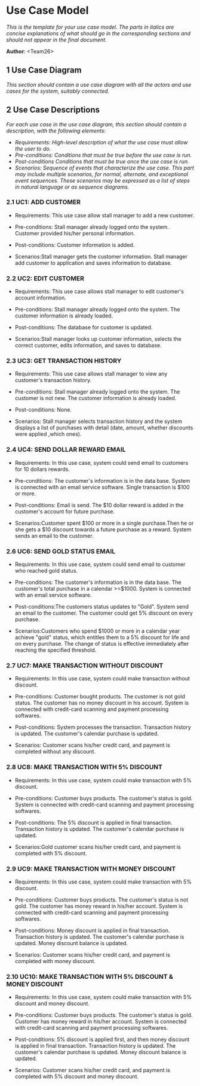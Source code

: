 # Use Case Model

*This is the template for your use case model. The parts in italics are concise explanations of what should go in the corresponding sections and should not appear in the final document.*

**Author**: \<Team26\>

## 1 Use Case Diagram

*This section should contain a use case diagram with all the actors and use cases for the system, suitably connected.*

## 2 Use Case Descriptions

*For each use case in the use case diagram, this section should contain a description, with the following elements:*

- *Requirements: High-level description of what the use case must allow the user to do.*
- *Pre-conditions: Conditions that must be true before the use case is run.*
- *Post-conditions Conditions that must be true once the use case is run.*
- *Scenarios: Sequence of events that characterize the use case. This part may include multiple scenarios, for normal, alternate, and exceptional event sequences. These scenarios may be expressed as a list of steps in natural language or as sequence diagrams.*

### 2.1 UC1: ADD CUSTOMER
- Requirements: This use case allow stall manager to add a new customer.

- Pre-conditions: Stall manager already logged onto the system. Customer provided his/her personal information.

- Post-conditions: Customer information is added.

- Scenarios:Stall manager gets the customer information. Stall manager add customer to application and saves information to database. 

### 2.2 UC2: EDIT CUSTOMER
- Requirements: This use case allows stall manager to edit customer's account information.

- Pre-conditions: Stall manager already logged onto the system. The customer information is already loaded.

- Post-conditions: The database for customer is updated.

- Scenarios:Stall manager looks up customer information, selects the correct customer, edits information, and saves to database. 

### 2.3 UC3: GET TRANSACTION HISTORY
- Requirements: This use case allows stall manager to view any customer's transaction history.

- Pre-conditions: Stall manager already logged onto the system. The customer is not new. The customer information is already loaded.

- Post-conditions: None.
- Scenarios: Stall manager selects transaction history and the system displays a list of purchases with detail (date, amount, whether discounts were applied ,which ones).


### 2.4 UC4: SEND DOLLAR REWARD EMAIL
- Requirements: In this use case, system could send email to customers for 10 dollars rewards.

- Pre-conditions: The customer's information is in the data base. System is connected with an email service software. Single transaction is $100 or more.
- Post-conditions: Email is send. The $10 dollar reward is added in the customer's account for future purchase.

- Scenarios:Customer spent $100 or more in a single purchase.Then he or she gets a $10 discount towards a future purchase as a reward. System sends an email to the customer.

### 2.6 UC6: SEND GOLD STATUS EMAIL
- Requirements: In this use case, system could send email to customer who reached gold status.

- Pre-conditions: The customer's information is in the data base. The customer's total purchase in a calendar >=$1000. System is connected with an email service software. 

- Post-conditions:The customers status updates to "Gold". System send an email to the customer. The customer could get 5% discount on every purchase.

- Scenarios:Customers who spend $1000 or more in a calendar year achieve "gold" status, which entitles them to a 5% discount for life and on every purchase. The change of status is effective immediately after reaching the specified threshold. 

### 2.7 UC7: MAKE TRANSACTION WITHOUT DISCOUNT
- Requirements: In this use case, system could make transaction without discount.

- Pre-conditions: Customer bought products. The customer is not gold status. The customer has no money discount in his account. System is connected with credit-card scanning and payment processing softwares. 

- Post-conditions: System processes the transaction. Transaction history is updated. The customer's calendar purchase is updated.
 
- Scenarios: Customer scans his/her credit card, and payment is completed without any discount.

### 2.8 UC8: MAKE TRANSACTION WITH 5% DISCOUNT
- Requirements: In this use case, system could make transaction with 5% discount.

- Pre-conditions: Customer buys products. The customer's status is gold. System is connected with credit-card scanning and payment processing softwares.

- Post-conditions: The 5% discount is applied in final transaction. Transaction history is updated. The customer's calendar purchase is updated.

- Scenarios:Gold customer scans his/her credit card, and payment is completed with 5% discount.

### 2.9 UC9: MAKE TRANSACTION WITH MONEY DISCOUNT
- Requirements: In this use case, system could make transaction with 5% discount.

- Pre-conditions: Customer buys products. The customer's status is not gold. The customer has money reward in his/her account. System is connected with credit-card scanning and payment processing softwares.

- Post-conditions: Money discount is applied in final transaction. Transaction history is updated. The customer's calendar purchase is updated. Money discount balance is updated.

- Scenarios: Customer scans his/her credit card, and payment is completed with money discount.

### 2.10 UC10: MAKE TRANSACTION WITH 5% DISCOUNT & MONEY DISCOUNT
- Requirements: In this use case, system could make transaction with 5% discount and money discount.

- Pre-conditions: Customer buys products. The customer's status is gold. Customer has money reward in his/her account. System is connected with credit-card scanning and payment processing softwares.

- Post-conditions: 5% discount is applied first, and then money discount is applied in final transaction. Transaction history is updated. The customer's calendar purchase is updated. Money discount balance is updated.

- Scenarios: Customer scans his/her credit card, and payment is completed with 5% discount and money discount.


